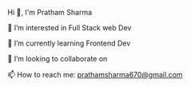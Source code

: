 Hi 👋, I'm Pratham Sharma


 
 
 👀 I’m interested in Full Stack web Dev 
 
 🌱 I’m currently learning Frontend Dev
 
 👯 I’m looking to collaborate on 
 
 📫 How to reach me: prathamsharma670@gmail.com


